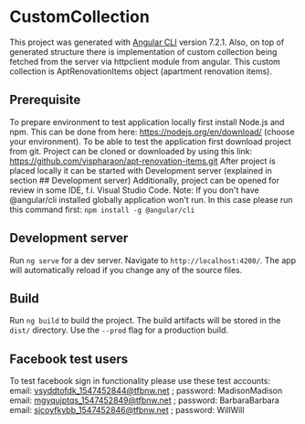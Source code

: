 # CustomCollection

This project was generated with [Angular CLI](https://github.com/angular/angular-cli) version 7.2.1.
Also, on top of generated structure there is implementation of custom collection being fetched from the server via httpclient module from angular. This custom collection is AptRenovationItems object (apartment renovation items).

## Prerequisite
To prepare environment to test application locally first install Node.js and npm. This can be done from here: https://nodejs.org/en/download/  (choose your environment).
To be able to test the application first download project from git. Project can be cloned or downloaded by using this link: https://github.com/vispharaon/apt-renovation-items.git
After project is placed locally it can be started with Development server (explained in section ## Development server)
Additionally, project can be opened for review in some IDE, f.i. Visual Studio Code.
Note: If you don't have @angular/cli installed globally application won't run. In this case please run this command first:
`npm install -g @angular/cli`

## Development server

Run `ng serve` for a dev server. Navigate to `http://localhost:4200/`. The app will automatically reload if you change any of the source files.

## Build

Run `ng build` to build the project. The build artifacts will be stored in the `dist/` directory. Use the `--prod` flag for a production build.


## Facebook test users
To test facebook sign in functionality please use these test accounts: <br />
 email: vsyddtofdk_1547452844@tfbnw.net ; password: MadisonMadison <br />
 email: mgyqujptqs_1547452849@tfbnw.net ; password: BarbaraBarbara <br />
 email: sjcoyfkybb_1547452846@tfbnw.net ; password: WillWill <br />
